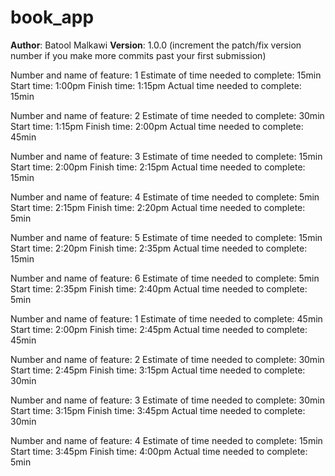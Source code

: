 # book_app


**Author**: Batool Malkawi
**Version**: 1.0.0 (increment the patch/fix version number if you make more commits past your first submission)

<!-- Lab 11 -->
<!-- -->
Number and name of feature: 1
Estimate of time needed to complete: 15min
Start time: 1:00pm
Finish time: 1:15pm
Actual time needed to complete: 15min
<!-- -->
<!-- -->
Number and name of feature: 2
Estimate of time needed to complete: 30min
Start time: 1:15pm
Finish time: 2:00pm
Actual time needed to complete: 45min
<!-- -->
<!-- -->
Number and name of feature: 3
Estimate of time needed to complete: 15min
Start time: 2:00pm
Finish time: 2:15pm
Actual time needed to complete: 15min
<!-- -->
<!-- -->
Number and name of feature: 4
Estimate of time needed to complete: 5min
Start time: 2:15pm
Finish time: 2:20pm
Actual time needed to complete: 5min
<!-- -->
<!-- -->
Number and name of feature: 5
Estimate of time needed to complete: 15min
Start time: 2:20pm
Finish time: 2:35pm
Actual time needed to complete: 15min
<!-- -->
<!-- -->
Number and name of feature: 6
Estimate of time needed to complete: 5min
Start time: 2:35pm
Finish time: 2:40pm
Actual time needed to complete: 5min
<!-- -->


<!-- Lab 12-->
<!-- -->
Number and name of feature: 1
Estimate of time needed to complete: 45min
Start time: 2:00pm
Finish time: 2:45pm
Actual time needed to complete: 45min
<!-- -->
<!-- -->
Number and name of feature: 2
Estimate of time needed to complete: 30min
Start time: 2:45pm
Finish time: 3:15pm
Actual time needed to complete: 30min
<!-- -->
<!-- -->
Number and name of feature: 3
Estimate of time needed to complete: 30min
Start time: 3:15pm
Finish time: 3:45pm
Actual time needed to complete: 30min
<!-- -->
<!-- -->
Number and name of feature: 4
Estimate of time needed to complete: 15min
Start time: 3:45pm
Finish time: 4:00pm
Actual time needed to complete: 5min
<!-- -->
